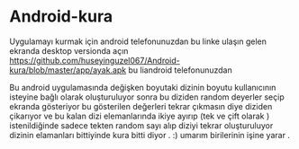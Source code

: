 # Android-kura
Uygulamayı kurmak için android telefonunuzdan bu linke ulaşın gelen ekranda desktop versionda açın 
https://github.com/huseyinguzel067/Android-kura/blob/master/app/ayak.apk bu liandroid telefonunuzdan 




Bu android uygulamasında  değişken boyutaki dizinin boyutu kullanıcının isteyine bağlı olarak oluşturuluyor sonra bu diziden random deyerler seçip ekranda 
gösteriyor bu gösterilen değerleri tekrar çıkmasın diye diziden çikarıyor ve bu kalan dizi elemanlarında ikiye ayırıp (tek ve çift olarak ) istenildiğinde 
sadece tekten random sayı alıp diziyi tekrar oluşturuluyor dizinin elamanları bittiyinde kura bitti diyor . :) umarım birilerinin işine yarar .
